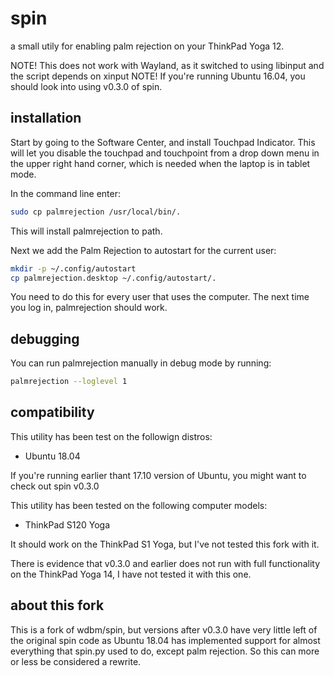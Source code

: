 # spin

a small utily for enabling palm rejection on your ThinkPad Yoga 12.

NOTE! This does not work with Wayland, as it switched to using libinput and the script depends on xinput
NOTE! If you're running Ubuntu 16.04, you should look into using v0.3.0 of spin.

## installation

Start by going to the Software Center, and install Touchpad Indicator. This will let you disable the touchpad and touchpoint from a drop down menu in the upper right hand corner, which is needed when the laptop is in tablet mode.

In the command line enter:
```Bash
sudo cp palmrejection /usr/local/bin/.
```
This will install palmrejection to path.

Next we add the Palm Rejection to autostart for the current user:
```Bash
mkdir -p ~/.config/autostart
cp palmrejection.desktop ~/.config/autostart/.
````
You need to do this for every user that uses the computer. The next time you log in, palmrejection should work.


## debugging

You can run palmrejection manually in debug mode by running:
```Bash
palmrejection --loglevel 1
```


## compatibility

This utility has been test on the followign distros:
- Ubuntu 18.04

If you're running earlier thant 17.10 version of Ubuntu, you might want to check out spin v0.3.0

This utility has been tested on the following computer models:

- ThinkPad S120 Yoga

It should work on the ThinkPad S1 Yoga, but I've not tested this fork with it.

There is evidence that v0.3.0 and earlier does not run with full functionality on the ThinkPad Yoga 14, I have not tested it with this one.


## about this fork

This is a fork of wdbm/spin, but versions after v0.3.0 have very little left of the original spin code as Ubuntu 18.04 has implemented support for almost everything that spin.py used to do, except palm rejection. So this can more or less be considered a rewrite.
